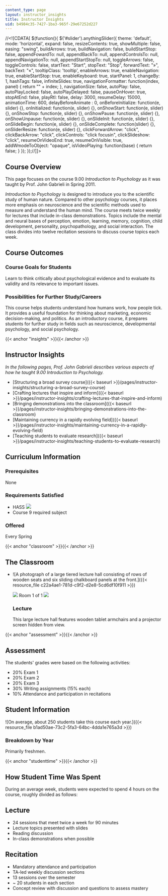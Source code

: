 ```yaml
---
content_type: page
layout: instructor_insights
title: Instructor Insights
uid: b4984c35-7427-1ba3-965f-29e67252d227
---
```


//\<!\[CDATA\[ $(function(){ $('#slider').anythingSlider({ theme: 'default', mode: 'horizontal', expand: false, resizeContents: true, showMultiple: false, easing: "swing", buildArrows: true, buildNavigation: false, buildStartStop: false, appendFowardTo: null, appendBackTo: null, appendControlsTo: null, appendNavigationTo: null, appendStartStopTo: null, toggleArrows: false, toggleControls: false, startText: "Start", stopText: "Stop", forwardText: "&raquo;", backText: "&laquo;", tooltipClass: 'tooltip', enableArrows: true, enableNavigation: true, enableStartStop: true, enableKeyboard: true, startPanel: 1, changeBy: 1, hashTags: false, infiniteSlides: true, navigationFormatter: function(index, panel) { return "" + index; }, navigationSize: false, autoPlay: false, autoPlayLocked: false, autoPlayDelayed: false, pauseOnHover: true, stopAtEnd: false, playRtl: false, delay: 3000, resumeDelay: 15000, animationTime: 600, delayBeforeAnimate : 0, onBeforeInitialize: function(e, slider) {}, onInitialized: function(e, slider) {}, onShowStart: function(e, slider) {}, onShowStop: function(e, slider) {}, onShowPause: function(e, slider) {}, onShowUnpause: function(e, slider) {}, onSlideInit: function(e, slider) {}, onSlideBegin: function(e, slider) {}, onSlideComplete: function(slider) {}, onSliderResize: function(e, slider) {}, clickForwardArrow: "click", clickBackArrow: "click", clickControls: "click focusin", clickSlideshow: "click", resumeOnVideoEnd: true, resumeOnVisible: true, addWmodeToObject: "opaque", isVideoPlaying: function(base) { return false; } }); });//\]\]>

Course Overview
---------------

This page focuses on the course 9.00 _Introduction to Psychology_ as it was taught by Prof. John Gabrieli in Spring 2011.

_Introduction to Psychology_ is designed to introduce you to the scientific study of human nature. Compared to other psychology courses, it places more emphasis on neuroscience and the scientific methods used to measure and understand the human mind. The course meets twice weekly for lectures that include in-class demonstrations. Topics include the mental and neural bases of perception, emotion, learning, memory, cognition, child development, personality, psychopathology, and social interaction. The class divides into twelve recitation sessions to discuss course topics each week.

Course Outcomes
---------------

### Course Goals for Students

Learn to think critically about psychological evidence and to evaluate its validity and its relevance to important issues.

### Possibilities for Further Study/Careers

This course helps students understand how humans work, how people tick. It provides a useful foundation for thinking about marketing, economic decision-making, and politics. As an introductory course, it prepares students for further study in fields such as neuroscience, developmental psychology, and social psychology.

{{< anchor "insights" >}}{{< /anchor >}}

Instructor Insights
-------------------

_In the following pages, Prof. John Gabrieli describes various aspects of how he taught _9.00 Introduction to Psychology_._

*   [Structuring a broad survey course]({{< baseurl >}}/pages/instructor-insights/structuring-a-broad-survey-course)
*   [Crafting lectures that inspire and inform]({{< baseurl >}}/pages/instructor-insights/crafting-lectures-that-inspire-and-inform)
*   [Bringing demonstrations into the classroom]({{< baseurl >}}/pages/instructor-insights/bringing-demonstrations-into-the-classroom)
*   [Maintaining currency in a rapidly evolving field]({{< baseurl >}}/pages/instructor-insights/maintaining-currency-in-a-rapidly-evolving-field)
*   [Teaching students to evaluate research]({{< baseurl >}}/pages/instructor-insights/teaching-students-to-evaluate-research)

Curriculum Information
----------------------

### Prerequisites

None

### Requirements Satisfied

*   HASS ![](/images/educator/icon-question-hass.png)
*   Course 9 required subject

### Offered

Every Spring

{{< anchor "classroom" >}}{{< /anchor >}}

The Classroom
-------------

*   ![A photograph of a large tiered lecture hall consisting of rows of wooden seats and six sliding chalkboard panels at the front.]({{< resource_file c22a4ae1-781d-c9f2-d2e8-5cd6df10f911 >}})
    
    ![](/images/educator/classroom_prev_dim.png) Room 1 of 1 ![](/images/educator/classroom_next_dim.png)
    
    ### Lecture
    
    This large lecture hall features wooden tablet armchairs and a projector screen hidden from view.
    

{{< anchor "assessment" >}}{{< /anchor >}}

Assessment
----------

The students' grades were based on the following activities:

- 20% Exam 1
- 20% Exam 2
- 20% Exam 3
- 30% Writing assignments (15% each)
- 10% Attendance and participation in recitations

Student Information
-------------------

![On average, about 250 students take this course each year.]({{< resource_file b1ad50ae-73c2-5fa3-64bc-4dda1e765a3d >}})

### Breakdown by Year

Primarily freshmen.

{{< anchor "studenttime" >}}{{< /anchor >}}

How Student Time Was Spent
--------------------------

During an average week, students were expected to spend 4 hours on the course, roughly divided as follows:

Lecture
-------

*   24 sessions that meet twice a week for 90 minutes
*   Lecture topics presented with slides
*   Reading discussion
*   In-class demonstrations when possible

Recitation
----------

*   Mandatory attendance and participation
*   TA-led weekly discussion sections
*   13 sessions over the semester
*   ~ 20 students in each section
*   Concept review with discussion and questions to assess mastery